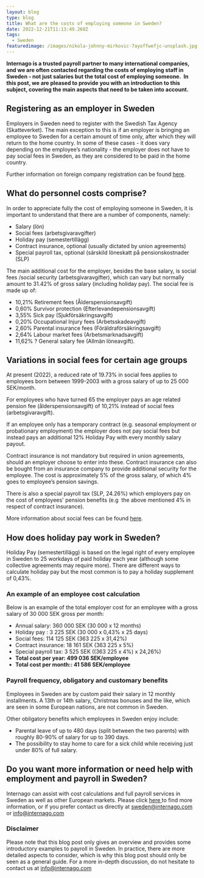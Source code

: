 ```yaml
---
layout: blog
type: blog
title: What are the costs of employing someone in Sweden?
date: 2022-12-21T11:13:49.268Z
tags:
  - Sweden
featuredimage: /images/nikola-johnny-mirkovic-7ayoffwefjc-unsplash.jpg
---
```

**Internago is a trusted payroll partner to many international companies, and we are often contacted regarding the costs of employing staff in Sweden - not just salaries but the total cost of employing someone.  In this post, we are pleased to provide you with an introduction to this subject, covering the main aspects that need to be taken into account.**

## Registering as an employer in Sweden

Employers in Sweden need to register with the Swedish Tax Agency (Skatteverket). The main exception to this is if an employer is bringing an employee to Sweden for a certain amount of time only, after which they will return to the home country. In some of these cases - it does vary depending on the employee’s nationality - the employer does not have to pay social fees in Sweden, as they are considered to be paid in the home country.

Further information on foreign company registration can be found [here](https://www.skatteverket.se/servicelankar/otherlanguages/inenglish/businessesandemployers/startingandrunningaswedishbusiness/registeringabusiness/registrationofforeigncompaniesinsweden.4.109dcbe71721adafd25501e.html). 

## What do personnel costs comprise?

In order to appreciate fully the cost of employing someone in Sweden, it is important to understand that there are a number of components, namely: 

* Salary (lön)
* Social fees (arbetsgivaravgifter)
* Holiday pay (semestertillägg)
* Contract insurance, optional (usually dictated by union agreements)
* Special payroll tax, optional (särskild löneskatt på pensionskostnader (SLP)

The main additional cost for the employer, besides the base salary, is social fees /social security (arbetsgivaravgifter), which can vary but normally amount to 31.42% of gross salary (including holiday pay). The social fee is made up of:

* 10,21% Retirement fees (Ålderspensionsavgift)
* 0,60% Survivor protection (Efterlevandepensionsavgift)
* 3,55% Sick pay (Sjukförsäkringsavgift)
* 0,20% Occupational Injury fees (Arbetsskadeavgift)
* 2,60% Parental insurance fees (Föräldraförsäkringsavgift)
* 2,64% Labour market fees (Arbetsmarknadsavgift)
* 11,62% ? General salary fee (Allmän löneavgift).

## Variations in social fees for certain age groups

At present (2022), a reduced rate of 19.73% in social fees applies to employees born between 1999-2003 with a gross salary of up to 25 000 SEK/month. 

For employees who have turned 65 the employer pays an age related pension fee (ålderspensionsavgift) of 10,21% instead of social fees (arbetsgivaravgift).

If an employee only has a temporary contract (e.g. seasonal employment or probationary employment) the employer does not pay social fees but instead pays an additional 12% Holiday Pay with every monthly salary payout. 

Contract insurance is not mandatory but required in union agreements, should an employer choose to enter into these. Contract insurance can also be bought from an insurance company to provide additional security for the employee. The cost is approximately 5% of the gross salary, of which 4% goes to employee’s pension savings. 

There is also a special payroll tax (SLP, 24.26%) which employers pay on the cost of employees' pension benefits (e.g  the above mentioned 4% in respect of contract insurance).

More information about social fees can be found [here](https://www.skatteverket.se/foretag/arbetsgivare/arbetsgivaravgifterochskatteavdrag/arbetsgivaravgifter.4.233f91f71260075abe8800020817.html). 

## How does holiday pay work in Sweden?

Holiday Pay (semestertillägg) is based on the legal right of every employee in Sweden to 25 workdays of paid holiday each year (although some collective agreements may require more). There are different ways to calculate holiday pay but the most common is to pay a holiday supplement of 0,43%. 

### An example of an employee cost calculation

Below is an example of the total employer cost for an employee with a gross salary of 30 000 SEK gross per month:

* Annual salary: 360 000 SEK (30 000 x 12 months)
* Holiday pay : 3 225 SEK (30 000 x 0,43% x 25 days)
* Social fees: 114 125 SEK (363 225 x 31,42%)
* Contract insurance: 18 161 SEK (363 225 x 5%)
* Special payroll tax: 3 525 SEK ((363 225 x 4%) x 24,26%)
* **Total cost per year: 499 036 SEK/employee**
* **Total cost per month:: 41 586 SEK/employee**

### Payroll frequency, obligatory and customary benefits

Employees in Sweden are by custom paid their salary in 12 monthly installments. A 13th or 14th salary, Christmas bonuses and the like, which are seen in some European nations, are not common in Sweden. 

Other obligatory benefits which employees in Sweden enjoy include: 

* Parental leave of up to 480 days (split between the two parents) with roughly 80-90% of salary for up to 390 days. 
* The possibility to stay home to care for a sick child while receiving just under 80% of full salary.

## Do you want more information or need help with employment and payroll in Sweden?

Internago can assist with cost calculations and full payroll services in Sweden as well as other European markets. Please click [here ](https://www.internago.com/our-services)to find more information, or if you prefer contact us directly at [sweden@internago.com](mailto:sweden@internago.com) or [info@internago.com](mailto:info@internago.com)

### Disclaimer

Please note that this blog post only gives an overview and provides some introductory examples to payroll in Sweden. In practice, there are more detailed aspects to consider, which is why this blog post should only be seen as a general guide. For a more in-depth discussion, do not hesitate to contact us at [info@internago.com](mailto:info@internago.com)